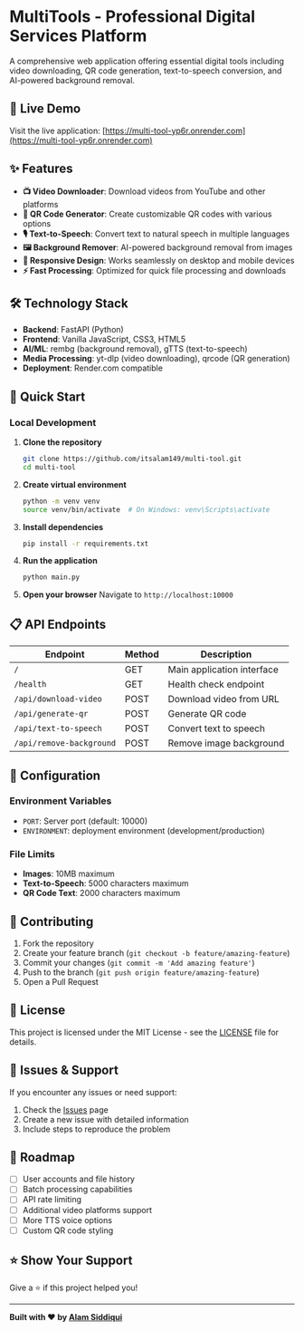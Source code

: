 # MultiTools - Professional Digital Services Platform

A comprehensive web application offering essential digital tools including video downloading, QR code generation, text-to-speech conversion, and AI-powered background removal.

## 🚀 Live Demo

Visit the live application: [https://multi-tool-yp6r.onrender.com](https://multi-tool-yp6r.onrender.com)

## ✨ Features

- **📺 Video Downloader**: Download videos from YouTube and other platforms
- **🔲 QR Code Generator**: Create customizable QR codes with various options
- **🎙️ Text-to-Speech**: Convert text to natural speech in multiple languages
- **🖼️ Background Remover**: AI-powered background removal from images
- **📱 Responsive Design**: Works seamlessly on desktop and mobile devices
- **⚡ Fast Processing**: Optimized for quick file processing and downloads

## 🛠️ Technology Stack

- **Backend**: FastAPI (Python)
- **Frontend**: Vanilla JavaScript, CSS3, HTML5
- **AI/ML**: rembg (background removal), gTTS (text-to-speech)
- **Media Processing**: yt-dlp (video downloading), qrcode (QR generation)
- **Deployment**: Render.com compatible

## 🚀 Quick Start

### Local Development

1. **Clone the repository**
   ```bash
   git clone https://github.com/itsalam149/multi-tool.git
   cd multi-tool
   ```

2. **Create virtual environment**
   ```bash
   python -m venv venv
   source venv/bin/activate  # On Windows: venv\Scripts\activate
   ```

3. **Install dependencies**
   ```bash
   pip install -r requirements.txt
   ```

4. **Run the application**
   ```bash
   python main.py
   ```

5. **Open your browser**
   Navigate to `http://localhost:10000`

## 📋 API Endpoints

| Endpoint | Method | Description |
|----------|--------|-------------|
| `/` | GET | Main application interface |
| `/health` | GET | Health check endpoint |
| `/api/download-video` | POST | Download video from URL |
| `/api/generate-qr` | POST | Generate QR code |
| `/api/text-to-speech` | POST | Convert text to speech |
| `/api/remove-background` | POST | Remove image background |

## 🔧 Configuration

### Environment Variables

- `PORT`: Server port (default: 10000)
- `ENVIRONMENT`: deployment environment (development/production)

### File Limits

- **Images**: 10MB maximum
- **Text-to-Speech**: 5000 characters maximum
- **QR Code Text**: 2000 characters maximum

## 🤝 Contributing

1. Fork the repository
2. Create your feature branch (`git checkout -b feature/amazing-feature`)
3. Commit your changes (`git commit -m 'Add amazing feature'`)
4. Push to the branch (`git push origin feature/amazing-feature`)
5. Open a Pull Request

## 📝 License

This project is licensed under the MIT License - see the [LICENSE](LICENSE) file for details.

## 🐛 Issues & Support

If you encounter any issues or need support:

1. Check the [Issues](https://github.com/itsalam149/multi-tool/issues) page
2. Create a new issue with detailed information
3. Include steps to reproduce the problem

## 🔮 Roadmap

- [ ] User accounts and file history
- [ ] Batch processing capabilities
- [ ] API rate limiting
- [ ] Additional video platforms support
- [ ] More TTS voice options
- [ ] Custom QR code styling

## ⭐ Show Your Support

Give a ⭐️ if this project helped you!

---

**Built with ❤️ by [Alam Siddiqui](https://github.com/itsalam149)**